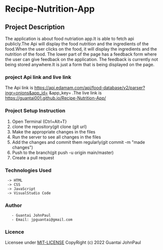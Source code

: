 # Recipe-Nutrition-App

## Project Description 

The application is about food nutriation app.It is able to fetch api publicly.The Api will display the food nutrition and the ingredients of the food.When the user clicks on the food, it will display the ingredients and the nutrition of the food.
The lower part of the page has a feedback form where the user can give feedback on the application. The feedback is currently not being stored anywhere.It is just a form that is being displayed on the page.


### project Api link and live link
The Api link is https://api.edamam.com/api/food-database/v2/parser?ingr=onions&app_id= &app_key=  .The live link is https://guantai001.github.io/Recipe-Nutrition-App/

### Project Setup Instruction
1. Open Terminal {Ctrl+Alt+T}
2. clone the repository(git clone (git url)
3. Make the appropriate changes in the files
4. Run the server to see all changes in the files
5. Add the changes and commit them regularly(git commit -m "made changes")
6. Push to the branch(git push -u origin main/master)
7. Create a pull request


### Technologies Used
     -> HTML
     -> CSS
     -> JavaScript
     -> VisualStudio Code


### Author
       - Guantai JohnPaul
       - Email: jpguantai@gmail.com


### Licence
Licensee under [MIT-LICENSE](https://github.com/Guantai001/Recipe-Nutrition-App/blob/main/LICENSE) CopyRight (c) 2022 Guantai JohnPaul
